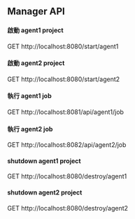 ## Manager API
#### 啟動 agent1 project
GET http://localhost:8080/start/agent1

#### 啟動 agent2 project
GET http://localhost:8080/start/agent2

#### 執行 agent1 job
GET http://localhost:8081/api/agent1/job

#### 執行 agent2 job
GET http://localhost:8082/api/agent2/job

#### shutdown agent1 project
GET http://localhost:8080/destroy/agent1

#### shutdown agent2 project
GET http://localhost:8080/destroy/agent2

